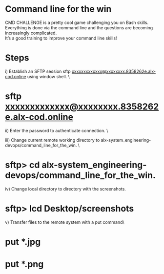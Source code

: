 # Command line for the win


CMD CHALLENGE is a pretty cool game challenging you on Bash skills.\
Everything is done via the command line and the questions are becoming increasingly complicated. \
It’s a good training to improve your command line skills!

# Steps

i) Establish an SFTP session sftp xxxxxxxxxxxxx@xxxxxxxx.8358262e.alx-cod.online using window shell. \
# sftp xxxxxxxxxxxxx@xxxxxxxx.8358262e.alx-cod.online

ii) Enter the password to authenticate connection. \

iii) Change current remote working directory to alx-system_engineering-devops/command_line_for_the_win. \
# sftp> cd alx-system_engineering-devops/command_line_for_the_win. 

iv) Change local directory to directory with the screenshots.
# sftp> lcd Desktop/screenshots

v) Transfer files to the remote system with a put command\
# put *.jpg
# put *.png
